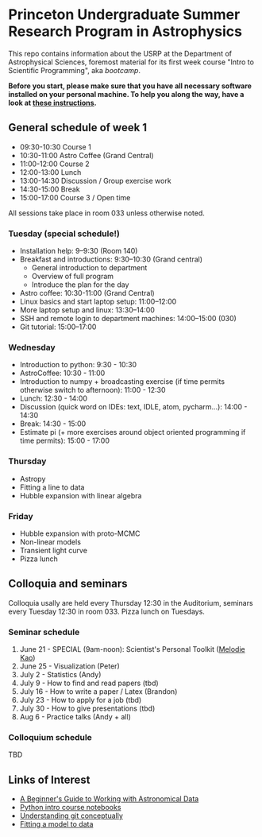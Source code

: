 # Princeton Undergraduate Summer Research Program in Astrophysics

This repo contains information about the USRP at the Department of Astrophysical Sciences, foremost material for its first week course "Intro to Scientific Programming", aka *bootcamp*.

**Before you start, please make sure that you have all necessary software installed on your personal machine. To help you along the way, have a look at [these instructions](SETUP-INSTALLATION.md).**

## General schedule of week 1

* 09:30-10:30 Course 1
* 10:30-11:00  Astro Coffee (Grand Central)
* 11:00-12:00  Course 2
* 12:00-13:00  Lunch
* 13:00-14:30  Discussion / Group exercise work
* 14:30-15:00 Break
* 15:00-17:00  Course 3 / Open time

All sessions take place in room 033 unless otherwise noted.

### Tuesday (special schedule!)

* Installation help: 9–9:30 (Room 140)
* Breakfast and introductions: 9:30–10:30 (Grand central)
    * General introduction to department
    * Overview of full program
    * Introduce the plan for the day
* Astro coffee: 10:30-11:00 (Grand Central)
* Linux basics and start laptop setup: 11:00–12:00
* More laptop setup and linux: 13:30–14:00
* SSH and remote login to department machines: 14:00–15:00 (030)
* Git tutorial: 15:00–17:00

### Wednesday

* Introduction to python: 9:30 - 10:30  
* AstroCoffee: 10:30 - 11:00
* Introduction to numpy + broadcasting exercise (if time permits otherwise switch to afternoon): 11:00 - 12:30
* Lunch: 12:30 - 14:00
* Discussion (quick word on IDEs: text, IDLE, atom, pycharm…): 14:00 - 14:30
* Break:  14:30 - 15:00
* Estimate pi (+ more exercises around object oriented programming if time permits):  15:00 - 17:00

### Thursday

* Astropy
* Fitting a line to data
* Hubble expansion with linear algebra

### Friday

* Hubble expansion with proto-MCMC
* Non-linear models
* Transient light curve
* Pizza lunch

## Colloquia and seminars

Colloquia usally are held every Thursday 12:30 in the Auditorium, seminars every Tuesday 12:30 in room 033. Pizza lunch on Tuesdays.

### Seminar schedule

1. June 21 - SPECIAL (9am-noon): Scientist's Personal Toolkit ([Melodie Kao](http://www.melodiekao.com/))
2. June 25 - Visualization (Peter)
3. July 2 - Statistics (Andy)
4. July 9 - How to find and read papers (tbd)
5. July 16 - How to write a paper / Latex (Brandon)
6. July 23 - How to apply for a job (tbd)
7. July 30 - How to give presentations (tbd)
8. Aug 6 - Practice talks (Andy + all)

### Colloquium schedule

TBD


Links of Interest
------------------

* [A Beginner's Guide to Working with Astronomical Data](https://arxiv.org/abs/1905.13189)
* [Python intro course notebooks](https://github.com/jakevdp/2014_fall_ASTR599/tree/master/notebooks)
* [Understanding git conceptually](https://www.sbf5.com/~cduan/technical/git/)
* [Fitting a model to data](http://arxiv.org/abs/1008.4686)
